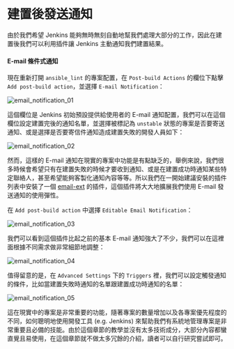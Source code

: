 # 建置後發送通知

由於我們希望 Jenkins 能夠無時無刻自動地幫我們處理大部分的工作，因此在建置後我們可以利用插件讓 Jenkins 主動通知我們建置結果。

#### E-mail 條件式通知

現在重新打開 `ansible_lint` 的專案配置，在 `Post-build Actions` 的欄位下點擊 `Add post-build action`，並選擇 `E-mail Notification`：

![email_notification_01](https://github.com/tsoliangwu0130/learn-ansible-and-jenkins-in-30-days/blob/master/images/email_notification_01.png?raw=true)

這個欄位是 Jenkins 初始預設提供給使用者的 E-mail 通知配置，我們可以在這個欄位設定建置完後的通知名單，並選擇被標記為 `unstable` 狀態的專案是否要寄送通知、或是選擇是否要寄信件通知造成建置失敗的開發人員如下：

![email_notification_02](https://github.com/tsoliangwu0130/learn-ansible-and-jenkins-in-30-days/blob/master/images/email_notification_02.png?raw=true)

然而，這樣的 E-mail 通知在現實的專案中功能是有點缺乏的，舉例來說，我們很多時候會希望只有在建置失敗的時候才要收到通知、或是在建置成功時通知某些特定聯絡人，甚至希望能夠客製化通知內容等等。所以我們在一開始建議安裝的插件列表中安裝了一個 [email-ext](https://wiki.jenkins-ci.org/display/JENKINS/Email-ext+plugin) 的插件，這個插件將大大地擴展我們使用 E-mail 發送通知的使用彈性。

在 `Add post-build action` 中選擇 `Editable Email Notification`：

![email_notification_03](https://github.com/tsoliangwu0130/learn-ansible-and-jenkins-in-30-days/blob/master/images/email_notification_03.png?raw=true)

我們可以看到這個插件比起之前的基本 E-mail 通知強大了不少，我們可以在這裡面根據不同需求做非常細節地調整：

![email_notification_04](https://github.com/tsoliangwu0130/learn-ansible-and-jenkins-in-30-days/blob/master/images/email_notification_04.png?raw=true)

值得留意的是，在 `Advanced Settings` 下的 `Triggers` 裡，我們可以設定觸發通知的條件，比如當建置失敗時通知的名單跟建置成功時通知的名單：

![email_notification_05](https://github.com/tsoliangwu0130/learn-ansible-and-jenkins-in-30-days/blob/master/images/email_notification_05.png?raw=true)

這在現實中的專案是非常重要的功能，隨著專案的數量增加以及各專案優先程度的不同，如何聰明地使用開發工具 (e.g. Jenkins) 來幫助我們有系統地管理專案是非常重要且必備的技能。由於這個章節的教學並沒有太多技術成分，大部分內容都蠻直覺且易使用，在這個章節就不做太多冗餘的介紹，讀者可以自行研究嘗試即可。